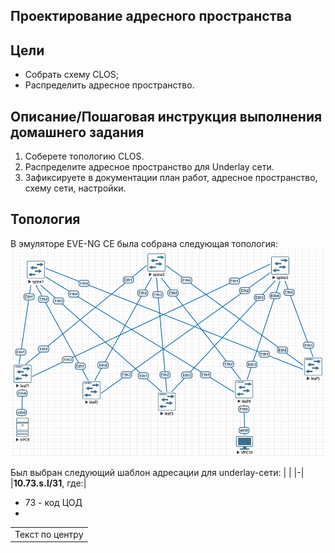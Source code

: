 ## Проектирование адресного пространства

## Цели
 - Собрать схему CLOS;
 - Распределить адресное пространство.

## Описание/Пошаговая инструкция выполнения домашнего задания
1.  Соберете топологию CLOS.
2.  Распределите адресное пространство для Underlay сети.
3.  Зафиксируете в документации план работ, адресное пространство, схему сети, настройки.

## Топология
В эмуляторе EVE-NG CE была собрана следующая топология:
![](lab1-topology.png)

Был выбран следующий шаблон адресации для underlay-сети:
|  |
|-|
|**10.73.s.l/31**, где:|


 - 73 - код ЦОД
 - 


|  |
|:-:|
| Текст по центру |
